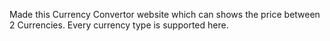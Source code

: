 Made this Currency Convertor website which can shows the price between 2 Currencies.
Every currency type is supported here.
